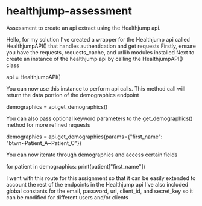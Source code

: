 # healthjump-assessment
Assessment to create an api extract using the Healthjump api.

Hello, for my solution I've created a wrapper for the Healthjump api called HealthjumpAPI() that handles authentication and get requests
Firstly, ensure you have the requests, requests_cache, and urllib modules installed
Next to create an instance of the healthjump api by calling the HealthjumpAPI() class

  api = HealthjumpAPI()

You can now use this instance to perform api calls. This method call will return the data portion of the demographics endpoint

  demographics = api.get_demographics()

You can also pass optional keyword parameters to the get_demographics() method for more refined requests

  demographics = api.get_demographics(params={"first_name": "btwn\~Patient_A~Patient_C"})

You can now iterate through demographics and access certain fields

  for patient in demographics:
    print(patient["first_name"])
    
I went with this route for this assignment so that it can be easily extended to account the rest of the endpoints in the Healthjump api
I've also included global constants for the email, password, url, client_id, and secret_key so it can be modified for different users and/or clients
